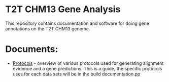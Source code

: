 # T2T CHM13 Gene Analysis

This repository contains documentation and software for doing gene
annotations on the T2T CHM13 genome.


# Documents:

- [Protocols](doc/protocols.org) - overview of various protocols used for generating alignment evidence and a gene predictions.  This is a guide, the specific protocols uses for each data sets will be in the build documentation.pp

